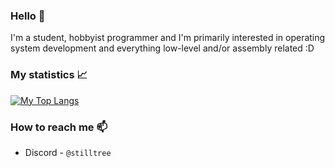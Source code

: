 ### Hello 👋
I'm a student, hobbyist programmer and I'm primarily interested in operating system development and everything low-level and/or assembly related :D

### My statistics 📈
[![My Top Langs](https://github-readme-stats.vercel.app/api/top-langs/?username=StillTree&theme=vue-dark&layout=compact&count_private=true)](https://github.com/anuraghazra/github-readme-stats)

### How to reach me 📫
* Discord - `@stilltree`

<!--
**IAmTree/IAmTree** is a ✨ _special_ ✨ repository because its `README.md` (this file) appears on your GitHub profile.

Here are some ideas to get you started:

- 🔭 I’m currently working on ...
- 🌱 I’m currently learning ...
- 👯 I’m looking to collaborate on ...
- 🤔 I’m looking for help with ...
- 💬 Ask me about ...
- 📫 How to reach me: ...
- 😄 Pronouns: ...
- ⚡ Fun fact: ...
-->

